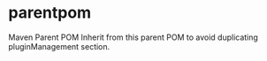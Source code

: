 parentpom
=========
Maven Parent POM
Inherit from this parent POM to avoid duplicating pluginManagement section. 
